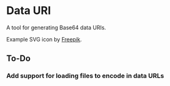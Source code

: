 # Data URI

A tool for generating Base64 data URIs.

Example SVG icon by [Freepik](https://www.freepik.com).

## To-Do

### Add support for loading files to encode in data URLs
